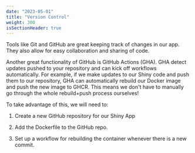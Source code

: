 ```yaml
---
date: "2023-05-01"
title: "Version Control"
weight: 300
isSectionHeader: true
---
```


Tools like Git and GitHub are great keeping track of changes in our app. They also allow for easy collaboration and sharing of code.

Another great functionality of GitHub is GitHub Actions (GHA). GHA detect updates pushed to your repository and can kick off workflows automatically. For example, if we make updates to our Shiny code and push them to our repository, GHA can automatically rebuild our Docker image and push the new image to GHCR. This means we don't have to manually go through the whole rebuild+push process ourselves!

To take advantage of this, we will need to:

1. Create a new GitHub repository for our Shiny App

2. Add the Dockerfile to the GitHub repo.

3. Set up a workflow for rebuilding the container whenever there is a new commit.
